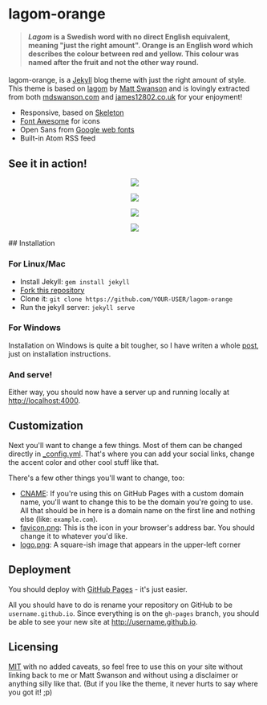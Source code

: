 # lagom-orange

> #### *Lagom* is a Swedish word with no direct English equivalent, meaning "just the right amount". Orange is an English word which describes the colour between red and yellow. This colour was named after the fruit and not the other way round.

lagom-orange, is a [Jekyll][j] blog theme with just the right amount of style. This theme is based on [lagom][lg] by [Matt Swanson][ms] and is lovingly extracted from both [mdswanson.com][mds] and [james12802.co.uk][jam] for your enjoyment!

* Responsive, based on [Skeleton][skeleton]
* [Font Awesome][font-awesome] for icons
* Open Sans from [Google web fonts][gfonts]
* Built-in Atom RSS feed

## See it in action!
<p align="center">
	<img src="http://i.imgur.com/HsVpmtv.png">
</p>
<p align="center">
	<img src="http://i.imgur.com/qxJTQbD.png">
</p>
<p align="center">
	<img src="http://i.imgur.com/HXmYFsR.png">
</p>
<p align="center">
	<img src="http://i.imgur.com/niZZkgM.png">
</p>
## Installation

### For Linux/Mac

- Install Jekyll: `gem install jekyll`
- [Fork this repository][fork]
- Clone it: `git clone https://github.com/YOUR-USER/lagom-orange`
- Run the jekyll server: `jekyll serve`

### For Windows

Installation on Windows is quite a bit tougher, so I have writen a whole [post][post], just on installation instructions.

### And serve!

Either way, you should now have a server up and running locally at <http://localhost:4000>.

## Customization

Next you'll want to change a few things. Most of them can be changed directly in
[_config.yml][config]. That's where you can add your social links, change the accent
color and other cool stuff like that.

There's a few other things you'll want to change, too:

- [CNAME][cname]: If you're using this on GitHub Pages with a custom domain name, 
  you'll want to change this to be the domain you're going to use. All that should 
  be in here is a domain name on the first line and nothing else (like: `example.com`).
- [favicon.png][favicon]: This is the icon in your browser's address bar. You should 
  change it to whatever you'd like.
- [logo.png][logo]: A square-ish image that appears in the upper-left corner

## Deployment

You should deploy with [GitHub Pages][pages] - it's just easier.

All you should have to do is rename your repository on GitHub to be
`username.github.io`. Since everything is on the `gh-pages` branch, you
should be able to see your new site at <http://username.github.io>.

## Licensing

[MIT](https://github.com/james12802/lagom-orange/blob/master/LICENSE) with no
added caveats, so feel free to use this on your site without linking back to
me or Matt Swanson and without using a disclaimer or anything silly like that. (But if you like the theme, it never hurts to say where you got it! ;p)


[j]: http://jekyllrb.com/
[mds]: http://mdswanson.com
[skeleton]: http://www.getskeleton.com/
[font-awesome]: http://fortawesome.github.io/Font-Awesome/
[gfonts]: http://www.google.com/fonts/specimen/Open+Sans
[fork]: https://github.com/james12802/lagom-orange/fork
[config]: https://github.com/james12802/lagom-orange/blob/master/_config.yml
[cname]: https://github.com/james12802/lagom-orange/blob/master/CNAME
[favicon]: https://github.com/james12802/lagom-orange/blob/master/favicon.png
[logo]: https://github.com/james12802/lagom-orange/blob/master/logo.png
[pages]: http://pages.github.com
[jam]: http://james12802.co.uk
[post]: http://james12802.co.uk/blog/2014/03/20/how-to-blog-with-jekyll-on-windows-part1.html
[lg]: https://github.com/swanson/lagom
[ms]: https://github.com/swanson
